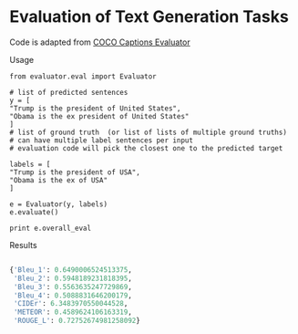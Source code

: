 
# Evaluation of Text Generation Tasks

Code is adapted from [COCO Captions Evaluator]('https://github.com/tylin/coco-caption')


Usage
 
```pythonstub
from evaluator.eval import Evaluator

# list of predicted sentences 
y = [
"Trump is the president of United States",
"Obama is the ex president of United States"
]
# list of ground truth  (or list of lists of multiple ground truths)
# can have multiple label sentences per input  
# evaluation code will pick the closest one to the predicted target

labels = [
"Trump is the president of USA",
"Obama is the ex of USA"
]

e = Evaluator(y, labels)
e.evaluate()

print e.overall_eval

```

Results
```python

{'Bleu_1': 0.6490006524513375,
 'Bleu_2': 0.5948189231818395,
 'Bleu_3': 0.5563635247729869,
 'Bleu_4': 0.5088831646200179,
 'CIDEr': 6.3483970550044528,
 'METEOR': 0.4589624106163319,
 'ROUGE_L': 0.72752674981258092}

```



